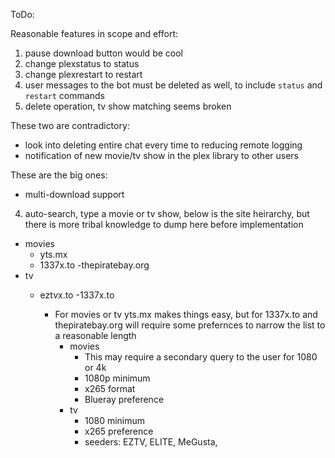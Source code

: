ToDo:

Reasonable features in scope and effort:
1. pause download button would be cool
2. change plexstatus to status
3. change plexrestart to restart
4. user messages to the bot must be deleted as well, to include `status` and `restart` commands
5. delete operation, tv show matching seems broken

These two are contradictory:
- look into deleting entire chat every time to reducing remote logging
- notification of new movie/tv show in the plex library to other users

These are the big ones:
- multi-download support
4. auto-search, type a movie or tv show, below is the site heirarchy, but there is more tribal knowledge to dump here before implementation
  - movies
    - yts.mx
    - 1337x.to
    -thepiratebay.org
  - tv
    - eztvx.to
    -1337x.to

      - For movies or tv yts.mx makes things easy, but for 1337x.to and thepiratebay.org will require some prefernces to narrow the list to a reasonable length
        - movies
          - This may require a secondary query to the user for 1080 or 4k
          - 1080p minimum
          - x265 format
          - Blueray preference
        - tv
          - 1080 minimum
          - x265 preference
          - seeders: EZTV, ELITE, MeGusta, 
